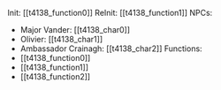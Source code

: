 Init: [[t4138_function0]]
ReInit: [[t4138_function1]]
NPCs:
- Major Vander: [[t4138_char0]]
- Olivier: [[t4138_char1]]
- Ambassador Crainagh: [[t4138_char2]]
Functions:
- [[t4138_function0]]
- [[t4138_function1]]
- [[t4138_function2]]
